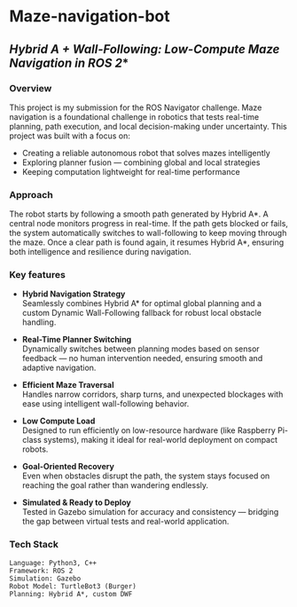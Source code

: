 # **Maze-navigation-bot**
## **Hybrid A* + Wall-Following: Low-Compute Maze Navigation in ROS 2**

### **Overview**
This project is my submission for the ROS Navigator challenge. Maze navigation is a foundational challenge in robotics that tests real-time planning, path execution, and local decision-making under uncertainty. This project was built with a focus on:

- Creating a reliable autonomous robot that solves mazes intelligently
- Exploring planner fusion — combining global and local strategies
- Keeping computation lightweight for real-time performance

### **Approach**
The robot starts by following a smooth path generated by Hybrid A*. A central node monitors progress in real-time. If the path gets blocked or fails, the system automatically switches to wall-following to keep moving through the maze. Once a clear path is found again, it resumes Hybrid A*, ensuring both intelligence and resilience during navigation.

### **Key features**
   - **Hybrid Navigation Strategy**  
       Seamlessly combines Hybrid A* for optimal global planning and a custom Dynamic Wall-Following fallback for robust local obstacle handling.
  
   - **Real-Time Planner Switching**  
       Dynamically switches between planning modes based on sensor feedback — no human intervention needed, ensuring smooth and adaptive navigation.
  
   - **Efficient Maze Traversal**  
       Handles narrow corridors, sharp turns, and unexpected blockages with ease using intelligent wall-following behavior.
  
   - **Low Compute Load**  
       Designed to run efficiently on low-resource hardware (like Raspberry Pi-class systems), making it ideal for real-world deployment on compact robots.
  
   - **Goal-Oriented Recovery**  
       Even when obstacles disrupt the path, the system stays focused on reaching the goal rather than wandering endlessly.
  
   - **Simulated & Ready to Deploy**  
       Tested in Gazebo simulation for accuracy and consistency — bridging the gap between virtual tests and real-world application.

### **Tech Stack**
```
Language: Python3, C++
Framework: ROS 2
Simulation: Gazebo
Robot Model: TurtleBot3 (Burger)
Planning: Hybrid A*, custom DWF
```








